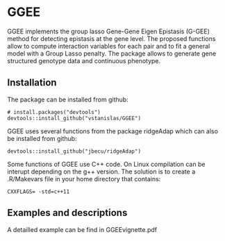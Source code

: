 # GGEE


GGEE implements the group lasso Gene-Gene Eigen Epistasis (G-GEE) method for detecting epistasis at the gene level. The proposed functions allow to compute interaction variables for each pair and to fit a general model with a Group Lasso penalty. The package allows to generate gene structured genotype data and continuous phenotype.


## Installation

The package can be installed from github:

```{r}
# install.packages("devtools")
devtools::install_github("vstanislas/GGEE")
```

GGEE uses several functions from the package ridgeAdap which can also be installed from github:

```{r}
devtools::install_github("jbecu/ridgeAdap")
```

Some functions of GGEE use C++ code. On Linux compilation can be interupt depending on the g++ version. The solution is to create a .R/Makevars file in your home directory that contains:
```{r}
CXXFLAGS= -std=c++11
```




## Examples and descriptions
A detailled example can be find in GGEEvignette.pdf


